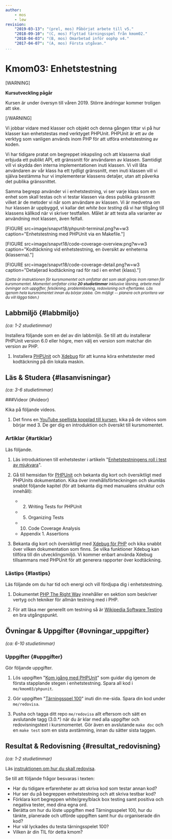 ```yaml
---
author:
    - mos
    - lew
revision:
    "2019-03-13": "(prel, mos) Påbörjat arbete till v5."
    "2018-09-10": "(C, mos) Flyttad tärningsspel från kmom02."
    "2018-04-03": "(B, mos) Omarbetad inför oophp v4."
    "2017-04-07": "(A, mos) Första utgåvan."
...
```

Kmom03: Enhetstestning 
==================================

[WARNING]

**Kursutveckling pågår**

Kursen är under översyn till våren 2019. Större ändringar kommer troligen att ske.

[/WARNING]

Vi jobbar vidare med klasser och objekt och denna gången tittar vi på hur klasser kan enhetstestas med verktyget PHPUnit. PHPUnit är ett av de verktyg som vanligen används inom PHP för att utföra enhetstestning av koden.

Vi har tidigare pratat om begreppet inkapsling och att klasserna skall erbjuda ett publikt API, ett gränssnitt för användaren av klassen. Samtidigt vill vi skydda den interna implementationen inuti klassen. Vi vill låta användaren av vår klass ha ett tydligt gränssnitt, men inuti klassen vill vi själva bestämma hur vi implementerar klassens detaljer, utan att påverka det publika gränssnittet.

Samma begrepp använder vi i enhetstestning, vi ser varje klass som en enhet som skall testas och vi testar klassen via dess publika gränssnitt vilket är de metoder vi når som användare av klassen. Vi är medvetna om hur klassen är uppbyggd, vi kallar det _white box testing_ då vi har tillgång till klassens källkod när vi skriver testfallen. Målet är att testa alla varianter av användning mot klassen, även felfall.

<!-- more -->

[FIGURE src=image/snapvt18/phpunit-terminal.png?w=w3 caption="Enhetstestning med PHPUnit via en Makefile."]

[FIGURE src=image/snapvt18/code-coverage-overview.png?w=w3 caption="Kodtäckning vid enhetstestning, en översikt av enheterna (klasserna)."]

[FIGURE src=image/snapvt18/code-coverage-detail.png?w=w3 caption="Detaljerad kodtäckning rad för rad i en enhet (klass)."]

<!--st op-->

<small><i>(Detta är instruktionen för kursmomentet och omfattar det som skall göras inom ramen för kursmomentet. Momentet omfattar cirka **20 studietimmar** inklusive läsning, arbete med övningar och uppgifter, felsökning, problemlösning, redovisning och eftertanke. Läs igenom hela kursmomentet innan du börjar jobba. Om möjligt -- planera och prioritera var du vill lägga tiden.)</i></small>



Labbmiljö {#labbmiljo}
---------------------------------

*(ca: 1-2 studietimmar)*

Installera följande som en del av din labbmiljö. Se till att du installerar PHPUnit version 6.0 eller högre, men välj en version som matchar din version av PHP.

1. Installera [PHPUnit](labbmiljo/phpunit) och [Xdebug](labbmiljo/xdebug) för att kunna köra enhetstester med kodtäckning på din lokala maskin.



Läs & Studera  {#lasanvisningar}
---------------------------------

*(ca: 3-6 studietimmar)*



###Videor {#videor}

Kika på följande videos.

1. Det finns en [YouTube spellista kopplad till kursen](https://www.youtube.com/playlist?list=PLKtP9l5q3ce_jh6fAj1iwiJSj70DXA2Vn), kika på de videos som börjar med 3. De ger dig en introduktion och översikt till kursmomentet.



### Artiklar {#artiklar}

Läs följande.

1. Läs introduktionen till enhetstester i artikeln "[Enhetstestningens roll i test av mjukvara](kunskap/enhetstestningens-roll-i-test-av-mjukvara)".

1. Gå till hemsidan för [PHPUnit](https://phpunit.de/) och bekanta dig kort och översiktligt med PHPUnits dokumentation. Kika över innehållsförteckningen och skumläs snabbt följande kapitel (för att bekanta dig med manualens struktur och innehåll):
    * 2. Writing Tests for PHPUnit
    * 5. Organizing Tests
    * 10. Code Coverage Analysis
    * Appendix 1. Assertions

1. Bekanta dig kort och översiktligt med [Xdebug för PHP](https://xdebug.org/) och kika snabbt över vilken dokumentation som finns. Se vilka funktioner Xdebug kan tillföra till din utvecklingsmiljö. Vi kommer enbart använda Xdebug tillsammans med PHPUnit för att generera rapporter över kodtäckning.



### Lästips {#lastips}

Läs följande om du har tid och energi och vill fördjupa dig i enhetstestning.

1. Dokumentet [PHP The Right Way](http://www.phptherightway.com/) innehåller en sektion som beskriver vertyg och tekniker för allmän testning med i PHP.

1. För att läsa mer generellt om testning så är [Wikipedia Software Testing](https://en.wikipedia.org/wiki/Software_testing) en bra utgångspunkt.



Övningar & Uppgifter  {#ovningar_uppgifter}
-------------------------------------------

*(ca: 6-10 studietimmar)*



### Uppgifter {#uppgifter}

Gör följande uppgifter.

1. Lös uppgiften "[Kom igång med PHPUnit](uppgift/kom-igang-med-phpunit)" som guidar dig igenom de första stapplande stegen i enhetstestning. Spara all kod i `me/kmom03/phpunit`.

1. Gör uppgiften "[Tärningsspel 100](uppgift/tarningsspel-100)" inuti din me-sida. Spara din kod under `me/redovisa`.

1. Pusha och tagga ditt repo `me/redovisa` allt eftersom och sätt en avslutande tagg (3.0.\*) när du är klar med alla uppgifter och redovisningstext i kursmomentet. Gör även en avslutande `make doc` och en `make test` som en sista avstämning, innan du sätter sista taggen.

<!--
Gör även enhetstestning på tärningsspelet, eller enbart tärningsklasserna från guiden?

Borde guiden ha en viss del i detta kmom? Eller bättre bara fokusera på enhetstestning kanske.

Dice med kontroller.

Gör tärningsspelet i en kontroller?
Guide visa vad kontroller är?

-->

<!--

Flytta till kmom03

### Använda GET, POST, SESSION eller ramverkets variant? {#inbyggd}

Ett ramverk har ofta klasser som gränssnitt mot de publika och globala variablerna GET, POST och SESSION. Det är för att lägga ett kontrollerat lager mellan globala variabler och ramverkets struktur. Man kapslar in de globala variablerna, via en ramverksklass.

Ofta kan koden bli enklare att testa när man som utvecklare använder ramverkets klasser istället för att gå direkt mot `$_SESSION` och `$_GET`/`$_POST`. Testbar kod är något att eftersträva. 

När du gör uppgiften kan du välja väg, använd ramverkets klasser för att nå SESSION/POST/GET eller gå direkt mot de globala variablerna.
-->



Resultat & Redovisning  {#resultat_redovisning}
-----------------------------------------------

*(ca: 1-2 studietimmar)*

Läs [instruktionen om hur du skall redovisa](./../redovisa).

Se till att följande frågor besvaras i texten:

* Har du tidigare erfarenheter av att skriva kod som testar annan kod?
* Hur ser du på begreppen enhetstestning och att skriva testbar kod?
* Förklara kort begreppen white/grey/black box testing samt positiva och negativa tester, med dina egna ord.
* Berätta om hur du löste uppgiften med Tärningsspelet 100, hur du tänkte, planerade och utförde uppgiften samt hur du organiserade din kod?
* Hur väl lyckades du testa tärningsspelet 100?
* Vilken är din TIL för detta kmom?
